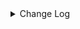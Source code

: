 <details><summary> Change Log </summary>

| Change | Commit | Version |
| --- | --- | --- |
|fix code style|https://github.com/apache/seatunnel/commit/d62342aa5| dev |
|[maven-release-plugin] prepare for next development iteration|https://github.com/apache/seatunnel/commit/dca66b78d| dev |
|[maven-release-plugin] prepare release 2.3.10|https://github.com/apache/seatunnel/commit/5c8a4c03d|2.3.10|
|[Improve] restruct connector common options (#8634)|https://github.com/apache/seatunnel/commit/f3499a6ee|2.3.10|
|[improve] add assert options (#8620)|https://github.com/apache/seatunnel/commit/b159cc0c7|2.3.10|
|[Feature][API] Support timestamp with timezone offset (#8367)|https://github.com/apache/seatunnel/commit/e18bfeabd|2.3.9|
|[fix][connector-v2][connector-assert] Optimize Assert Sink verification method (#8356)|https://github.com/apache/seatunnel/commit/5c9159d7c|2.3.9|
|[Improve][dist]add shade check rule (#8136)|https://github.com/apache/seatunnel/commit/51ef80001|2.3.9|
|[Feature][File] Support config null format for text file read (#8109)|https://github.com/apache/seatunnel/commit/2dbf02df4|2.3.9|
|[Feature][Transform-V2] Support transform with multi-table (#7628)|https://github.com/apache/seatunnel/commit/72c9c4576|2.3.9|
|[Improve][API] Unified tables_configs and table_list (#8100)|https://github.com/apache/seatunnel/commit/84c0b8d66|2.3.9|
|[Fix][API] Fix column length can not be long (#8039)|https://github.com/apache/seatunnel/commit/16cf632d3|2.3.9|
|[Feature][Restapi] Allow metrics information to be associated to logical plan nodes (#7786)|https://github.com/apache/seatunnel/commit/6b7c53d03|2.3.9|
|[Feature][Connector-V2] Assert support multi-table check (#7687)|https://github.com/apache/seatunnel/commit/c4778a249|2.3.8|
|[Feature][Transform] Add embedding transform (#7534)|https://github.com/apache/seatunnel/commit/3310cfcd3|2.3.8|
|[Improve][Connector] Add multi-table sink option check (#7360)|https://github.com/apache/seatunnel/commit/2489f6446|2.3.7|
|[Feature][Core] Support using upstream table placeholders in sink options and auto replacement (#7131)|https://github.com/apache/seatunnel/commit/c4ca74122|2.3.6|
|[Hotfix] fix http source can not read yyyy-MM-dd HH:mm:ss format bug &amp; Improve DateTime Utils (#6601)|https://github.com/apache/seatunnel/commit/19888e796|2.3.5|
|[Feature][Connector-V2][Assert] Support field type assert and field value equality assert for full data types (#6275)|https://github.com/apache/seatunnel/commit/576919bfa|2.3.4|
|[Feature][Connector-V2][Assert] Support check the precision and scale of Decimal type. (#6110)|https://github.com/apache/seatunnel/commit/dd64ed52d|2.3.4|
|[Hotfix][SQL Transform] Fix cast to timestamp, date, time bug (#5812)|https://github.com/apache/seatunnel/commit/de181de02|2.3.4|
|[Improve][Common] Introduce new error define rule (#5793)|https://github.com/apache/seatunnel/commit/9d1b2582b|2.3.4|
|[Improve] Remove use `SeaTunnelSink::getConsumedType` method and mark it as deprecated (#5755)|https://github.com/apache/seatunnel/commit/8de740810|2.3.4|
|[Improve] Add default implement for `SeaTunnelSink::setTypeInfo` (#5682)|https://github.com/apache/seatunnel/commit/86cba8745|2.3.4|
|[Fix] Fix log error when multi-table sink close (#5683)|https://github.com/apache/seatunnel/commit/fea4b6f26|2.3.4|
|Support config tableIdentifier for schema (#5628)|https://github.com/apache/seatunnel/commit/652921fb7|2.3.4|
|[Feature] Add `table-names` from FakeSource/Assert to produce/assert multi-table (#5604)|https://github.com/apache/seatunnel/commit/2c67cd8f3|2.3.4|
|[Improve] Remove useless ReadonlyConfig flatten feature (#5612)|https://github.com/apache/seatunnel/commit/243edfef3|2.3.4|
|Support config column/primaryKey/constraintKey in schema (#5564)|https://github.com/apache/seatunnel/commit/eac76b4e5|2.3.4|
|[Improve][connector-assert]support &#x27;DECIMAL&#x27; type and fix &#x27;Number&#x27; type precision issue (#5479)|https://github.com/apache/seatunnel/commit/d308e2773|2.3.4|
|[Improve][CheckStyle] Remove useless &#x27;SuppressWarnings&#x27; annotation of checkstyle. (#5260)|https://github.com/apache/seatunnel/commit/51c0d709b|2.3.4|
|[Feature][Transform] Add SimpleSQL transform plugin (#4148)|https://github.com/apache/seatunnel/commit/b914d49ab|2.3.1|
|[Improve][build] Give the maven module a human readable name (#4114)|https://github.com/apache/seatunnel/commit/d7cd60105|2.3.1|
|[Improve][Project] Code format with spotless plugin. (#4101)|https://github.com/apache/seatunnel/commit/a2ab16656|2.3.1|
|[Hotfix][OptionRule] Fix option rule about all connectors (#3592)|https://github.com/apache/seatunnel/commit/226dc6a11|2.3.0|
|[Improve][Connector-V2][Assert] Unified exception for assert connector (#3331)|https://github.com/apache/seatunnel/commit/e74c9bc6f|2.3.0|
|[improve][connector] The Factory#factoryIdentifier must be consistent with PluginIdentifierInterface#getPluginName (#3328)|https://github.com/apache/seatunnel/commit/d9519d696|2.3.0|
|[Improve][Connector-V2] Add Clickhouse and Assert Source/Sink Factory (#3306)|https://github.com/apache/seatunnel/commit/9e4a12838|2.3.0|
|[Feature][Connector-v2] improve assert sink connector (#2844)|https://github.com/apache/seatunnel/commit/967fec0e9|2.3.0-beta|
|[DEV][Api] Replace SeaTunnelContext with JobContext and remove singleton pattern (#2706)|https://github.com/apache/seatunnel/commit/cbf82f755|2.2.0-beta|
|[improve][UT] Upgrade junit to 5.+ (#2305)|https://github.com/apache/seatunnel/commit/362319ff3|2.2.0-beta|
|[checkstyle] Improved validation scope of MagicNumber (#2194)|https://github.com/apache/seatunnel/commit/6d08b5f36|2.2.0-beta|
|[API-DRAFT] [MERGE] update license and pom.xml|https://github.com/apache/seatunnel/commit/5ae8865b7|2.2.0-beta|
|add assert sink to Api draft (#2071)|https://github.com/apache/seatunnel/commit/fc640b52b|2.2.0-beta|

</details>
